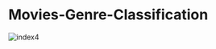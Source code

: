 # Movies-Genre-Classification
![index4](https://user-images.githubusercontent.com/76062093/103790190-e42d6a80-5066-11eb-8041-a32e6c7b8cfe.jpeg)
